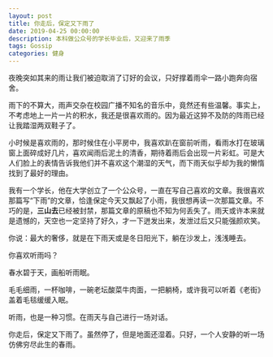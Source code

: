 ```yaml
---
layout: post
title: 你走后，保定又下雨了
date: 2019-04-25 00:00:00
description: 本科做公众号的学长毕业后，又迎来了雨季
tags: Gossip
categories: 健身
---
```


夜晚突如其来的雨让我们被迫取消了订好的会议，只好撑着雨伞一路小跑奔向宿舍。

雨下的不算大，雨声交杂在校园广播不知名的音乐中，竟然还有些温馨。事实上，不考虑地上一片一片的积水，我还是很喜欢雨的。因为最近这猝不及防的阵雨已经让我踏湿两双鞋子了。

小时候是喜欢雨的，那时候住在小平房中，我喜欢趴在窗前听雨，看雨水打在玻璃窗上面碎成好几片，喜欢闻雨后泥土的清香，期待着雨后会出现一片彩虹。可是大人们脸上的表情告诉我他们并不喜欢这个潮湿的天气，而下雨天似乎却为我的懒惰找到了最好的理由。

我有一个学长，他在大学创立了一个公众号，一直在写自己喜欢的文章。我很喜欢那篇写“下雨”的文章，恰逢保定今天又飘起了小雨，我很想再读一次那篇文章。不巧的是，**三山去**已经被封禁，那篇文章的原稿也不知为何丢失了。雨天或许本来就是遗憾的，天空也一定坚持了好久，才一下迸发出来，发泄过后又只能强颜欢笑。

你说：最大的奢侈，就是在下雨天或是冬日阳光下，躺在沙发上，浅浅睡去。

你喜欢听雨吗？

春水碧于天，画船听雨眠。

毛毛细雨，一杯咖啡，一碗老坛酸菜牛肉面，一把躺椅，或许我可以听着《老街》盖着毛毯缓缓入眠。

听雨，也是一种习惯。在雨天与自己进行一场对话。

你走后，保定又下雨了。虽然停了，但是地面还湿着。只好，一个人安静的听一场仿佛穷尽此生的春雨。
